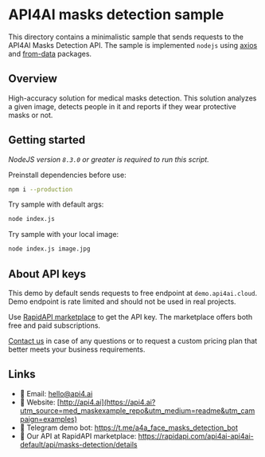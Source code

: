 # API4AI masks detection sample

This directory contains a minimalistic sample that sends requests to the API4AI Masks Detection API.
The sample is implemented `nodejs` using [axios](https://www.npmjs.com/package/axios) and [from-data](https://www.npmjs.com/package/form-data) packages.


## Overview

High-accuracy solution for medical masks detection. This solution analyzes a given image, detects people in it and reports if they wear protective masks or not.


## Getting started

*NodeJS version `8.3.0` or greater is required to run this script.*

Preinstall dependencies before use:

```bash
npm i --production
```

Try sample with default args:

```bash
node index.js
```

Try sample with your local image:

```bash
node index.js image.jpg
```


## About API keys

This demo by default sends requests to free endpoint at `demo.api4ai.cloud`.
Demo endpoint is rate limited and should not be used in real projects.

Use [RapidAPI marketplace](https://rapidapi.com/api4ai-api4ai-default/api/masks-detection/details) to get the API key. The marketplace offers both
free and paid subscriptions.

[Contact us](https://api4.ai/contacts?utm_source=med_maskexample_repo&utm_medium=readme&utm_campaign=examples) in case of any questions or to request a custom pricing plan
that better meets your business requirements.


## Links

* 📩 Email: hello@api4.ai
* 🔗 Website: [http://api4.ai](https://api4.ai?utm_source=med_maskexample_repo&utm_medium=readme&utm_campaign=examples)
* 🤖 Telegram demo bot: https://t.me/a4a_face_masks_detection_bot
* 🔵 Our API at RapidAPI marketplace: https://rapidapi.com/api4ai-api4ai-default/api/masks-detection/details
